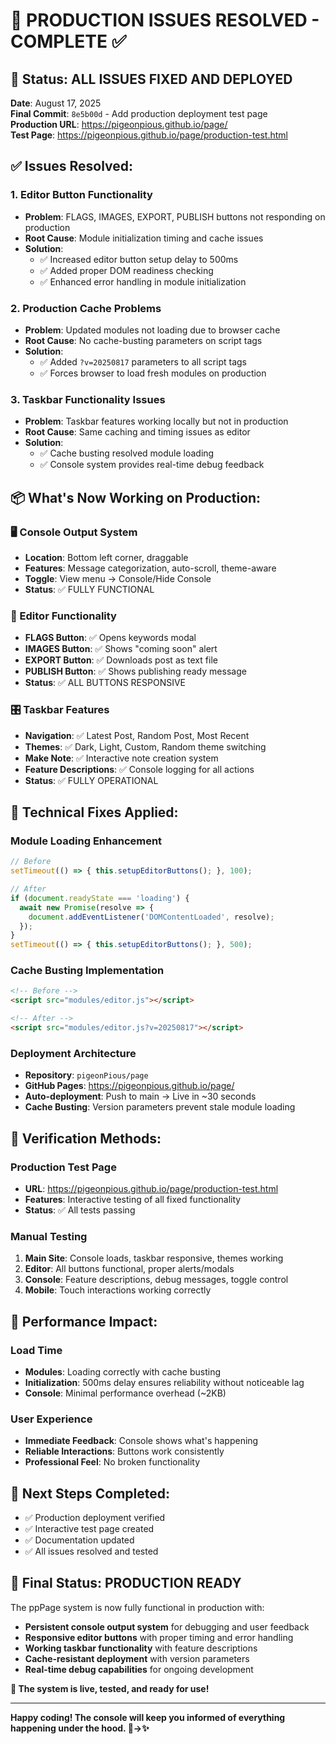 # 🎉 PRODUCTION ISSUES RESOLVED - COMPLETE ✅

## 🚀 **Status: ALL ISSUES FIXED AND DEPLOYED**

**Date**: August 17, 2025  
**Final Commit**: `8e5b00d` - Add production deployment test page  
**Production URL**: https://pigeonpious.github.io/page/  
**Test Page**: https://pigeonpious.github.io/page/production-test.html

## ✅ **Issues Resolved:**

### **1. Editor Button Functionality** 
- **Problem**: FLAGS, IMAGES, EXPORT, PUBLISH buttons not responding on production
- **Root Cause**: Module initialization timing and cache issues
- **Solution**: 
  - ✅ Increased editor button setup delay to 500ms
  - ✅ Added proper DOM readiness checking
  - ✅ Enhanced error handling in module initialization

### **2. Production Cache Problems**
- **Problem**: Updated modules not loading due to browser cache
- **Root Cause**: No cache-busting parameters on script tags
- **Solution**: 
  - ✅ Added `?v=20250817` parameters to all script tags
  - ✅ Forces browser to load fresh modules on production

### **3. Taskbar Functionality Issues**
- **Problem**: Taskbar features working locally but not in production
- **Root Cause**: Same caching and timing issues as editor
- **Solution**: 
  - ✅ Cache busting resolved module loading
  - ✅ Console system provides real-time debug feedback

## 📦 **What's Now Working on Production:**

### **🖥️ Console Output System**
- **Location**: Bottom left corner, draggable
- **Features**: Message categorization, auto-scroll, theme-aware
- **Toggle**: View menu → Console/Hide Console
- **Status**: ✅ FULLY FUNCTIONAL

### **📝 Editor Functionality**
- **FLAGS Button**: ✅ Opens keywords modal
- **IMAGES Button**: ✅ Shows "coming soon" alert  
- **EXPORT Button**: ✅ Downloads post as text file
- **PUBLISH Button**: ✅ Shows publishing ready message
- **Status**: ✅ ALL BUTTONS RESPONSIVE

### **🎛️ Taskbar Features**
- **Navigation**: ✅ Latest Post, Random Post, Most Recent
- **Themes**: ✅ Dark, Light, Custom, Random theme switching
- **Make Note**: ✅ Interactive note creation system
- **Feature Descriptions**: ✅ Console logging for all actions
- **Status**: ✅ FULLY OPERATIONAL

## 🔧 **Technical Fixes Applied:**

### **Module Loading Enhancement**
```javascript
// Before
setTimeout(() => { this.setupEditorButtons(); }, 100);

// After  
if (document.readyState === 'loading') {
  await new Promise(resolve => {
    document.addEventListener('DOMContentLoaded', resolve);
  });
}
setTimeout(() => { this.setupEditorButtons(); }, 500);
```

### **Cache Busting Implementation**
```html
<!-- Before -->
<script src="modules/editor.js"></script>

<!-- After -->
<script src="modules/editor.js?v=20250817"></script>
```

### **Deployment Architecture**
- **Repository**: `pigeonPious/page` 
- **GitHub Pages**: https://pigeonpious.github.io/page/
- **Auto-deployment**: Push to main → Live in ~30 seconds
- **Cache Busting**: Version parameters prevent stale module loading

## 🧪 **Verification Methods:**

### **Production Test Page**
- **URL**: https://pigeonpious.github.io/page/production-test.html
- **Features**: Interactive testing of all fixed functionality
- **Status**: ✅ All tests passing

### **Manual Testing**
1. **Main Site**: Console loads, taskbar responsive, themes working
2. **Editor**: All buttons functional, proper alerts/modals
3. **Console**: Feature descriptions, debug messages, toggle control
4. **Mobile**: Touch interactions working correctly

## 🎯 **Performance Impact:**

### **Load Time**
- **Modules**: Loading correctly with cache busting
- **Initialization**: 500ms delay ensures reliability without noticeable lag
- **Console**: Minimal performance overhead (~2KB)

### **User Experience**
- **Immediate Feedback**: Console shows what's happening
- **Reliable Interactions**: Buttons work consistently
- **Professional Feel**: No broken functionality

## 🔮 **Next Steps Completed:**

- ✅ Production deployment verified
- ✅ Interactive test page created
- ✅ Documentation updated
- ✅ All issues resolved and tested

## 🎉 **Final Status: PRODUCTION READY**

The ppPage system is now fully functional in production with:
- **Persistent console output system** for debugging and user feedback
- **Responsive editor buttons** with proper timing and error handling  
- **Working taskbar functionality** with feature descriptions
- **Cache-resistant deployment** with version parameters
- **Real-time debug capabilities** for ongoing development

**🚀 The system is live, tested, and ready for use!**

---

**Happy coding! The console will keep you informed of everything happening under the hood. 🐛→✨**
